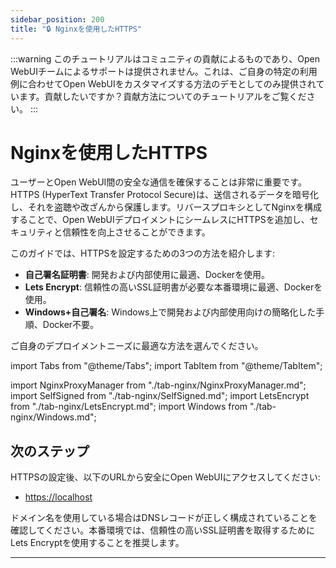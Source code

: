 ```yaml
---
sidebar_position: 200
title: "🔒 Nginxを使用したHTTPS"
---
```


:::warning
このチュートリアルはコミュニティの貢献によるものであり、Open WebUIチームによるサポートは提供されません。これは、ご自身の特定の利用例に合わせてOpen WebUIをカスタマイズする方法のデモとしてのみ提供されています。貢献したいですか？貢献方法についてのチュートリアルをご覧ください。
:::

# Nginxを使用したHTTPS

ユーザーとOpen WebUI間の安全な通信を確保することは非常に重要です。HTTPS (HyperText Transfer Protocol Secure)は、送信されるデータを暗号化し、それを盗聴や改ざんから保護します。リバースプロキシとしてNginxを構成することで、Open WebUIデプロイメントにシームレスにHTTPSを追加し、セキュリティと信頼性を向上させることができます。

このガイドでは、HTTPSを設定するための3つの方法を紹介します:

- **自己署名証明書**: 開発および内部使用に最適、Dockerを使用。
- **Lets Encrypt**: 信頼性の高いSSL証明書が必要な本番環境に最適、Dockerを使用。
- **Windows+自己署名**: Windows上で開発および内部使用向けの簡略化した手順、Docker不要。

ご自身のデプロイメントニーズに最適な方法を選んでください。


import Tabs from "@theme/Tabs";
import TabItem from "@theme/TabItem";

import NginxProxyManager from "./tab-nginx/NginxProxyManager.md";
import SelfSigned from "./tab-nginx/SelfSigned.md";
import LetsEncrypt from "./tab-nginx/LetsEncrypt.md";
import Windows from "./tab-nginx/Windows.md";

<Tabs>
  <TabItem value="NginxProxyManager" label="Nginx Proxy Manager">
    <NginxProxyManager />
  </TabItem>
  <TabItem value="letsencrypt" label="Lets Encrypt">
    <LetsEncrypt />
  </TabItem>
  <TabItem value="selfsigned" label="自己署名">
    <SelfSigned />
  </TabItem>
  <TabItem value="windows" label="Windows">
    <Windows />
  </TabItem>
</Tabs>


## 次のステップ

HTTPSの設定後、以下のURLから安全にOpen WebUIにアクセスしてください:

- [https://localhost](https://localhost)

ドメイン名を使用している場合はDNSレコードが正しく構成されていることを確認してください。本番環境では、信頼性の高いSSL証明書を取得するためにLets Encryptを使用することを推奨します。

---
